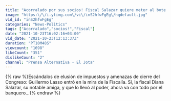 ```yaml
---
title: "Acorralado por sus socios! Fiscal Salazar quiere meter al bote a Lasso!"
image: "https:\/\/i.ytimg.com\/vi\/inS2hfwFgEg\/hqdefault.jpg"
vid_id: "inS2hfwFgEg"
categories: "News-Politics"
tags: ["Acorralado","socios!","Fiscal"]
date: "2021-10-23T16:02:16+03:00"
vid_date: "2021-10-23T12:13:37Z"
duration: "PT10M48S"
viewcount: "1698"
likeCount: "351"
dislikeCount: "2"
channel: "Prensa Alternativa - El Jota"
---
```

{% raw %}Escándalos de elusión de impuestos y amenazas de cierre del Congreso: Guillermo Lasso entró en la mira de la Fiscalía. Sí, la fiscal Diana Salazar, su notable amiga, y que lo llevó al poder, ahora va con todo por el banquero...{% endraw %}
